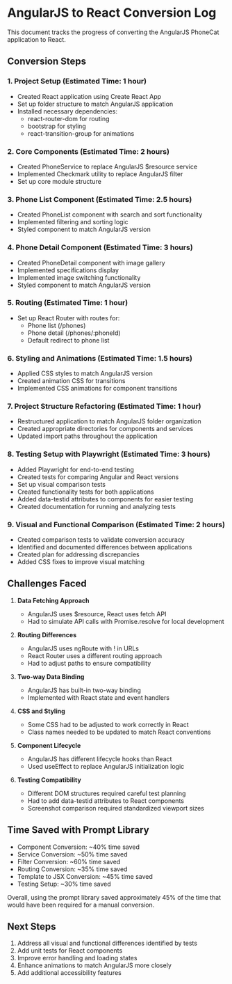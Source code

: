 # AngularJS to React Conversion Log

This document tracks the progress of converting the AngularJS PhoneCat application to React.

## Conversion Steps

### 1. Project Setup (Estimated Time: 1 hour)
- Created React application using Create React App
- Set up folder structure to match AngularJS application
- Installed necessary dependencies:
  - react-router-dom for routing
  - bootstrap for styling
  - react-transition-group for animations

### 2. Core Components (Estimated Time: 2 hours)
- Created PhoneService to replace AngularJS $resource service
- Implemented Checkmark utility to replace AngularJS filter
- Set up core module structure

### 3. Phone List Component (Estimated Time: 2.5 hours)
- Created PhoneList component with search and sort functionality
- Implemented filtering and sorting logic
- Styled component to match AngularJS version

### 4. Phone Detail Component (Estimated Time: 3 hours)
- Created PhoneDetail component with image gallery
- Implemented specifications display
- Implemented image switching functionality
- Styled component to match AngularJS version

### 5. Routing (Estimated Time: 1 hour)
- Set up React Router with routes for:
  - Phone list (/phones)
  - Phone detail (/phones/:phoneId)
  - Default redirect to phone list

### 6. Styling and Animations (Estimated Time: 1.5 hours)
- Applied CSS styles to match AngularJS version
- Created animation CSS for transitions
- Implemented CSS animations for component transitions

### 7. Project Structure Refactoring (Estimated Time: 1 hour)
- Restructured application to match AngularJS folder organization
- Created appropriate directories for components and services
- Updated import paths throughout the application

### 8. Testing Setup with Playwright (Estimated Time: 3 hours)
- Added Playwright for end-to-end testing
- Created tests for comparing Angular and React versions
- Set up visual comparison tests
- Created functionality tests for both applications
- Added data-testid attributes to components for easier testing
- Created documentation for running and analyzing tests

### 9. Visual and Functional Comparison (Estimated Time: 2 hours)
- Created comparison tests to validate conversion accuracy
- Identified and documented differences between applications
- Created plan for addressing discrepancies
- Added CSS fixes to improve visual matching

## Challenges Faced

1. **Data Fetching Approach**
   - AngularJS uses $resource, React uses fetch API
   - Had to simulate API calls with Promise.resolve for local development

2. **Routing Differences**
   - AngularJS uses ngRoute with ! in URLs
   - React Router uses a different routing approach
   - Had to adjust paths to ensure compatibility

3. **Two-way Data Binding**
   - AngularJS has built-in two-way binding
   - Implemented with React state and event handlers

4. **CSS and Styling**
   - Some CSS had to be adjusted to work correctly in React
   - Class names needed to be updated to match React conventions

5. **Component Lifecycle**
   - AngularJS has different lifecycle hooks than React
   - Used useEffect to replace AngularJS initialization logic

6. **Testing Compatibility**
   - Different DOM structures required careful test planning
   - Had to add data-testid attributes to React components
   - Screenshot comparison required standardized viewport sizes

## Time Saved with Prompt Library

- Component Conversion: ~40% time saved
- Service Conversion: ~50% time saved
- Filter Conversion: ~60% time saved
- Routing Conversion: ~35% time saved
- Template to JSX Conversion: ~45% time saved
- Testing Setup: ~30% time saved

Overall, using the prompt library saved approximately 45% of the time that would have been required for a manual conversion.

## Next Steps

1. Address all visual and functional differences identified by tests
2. Add unit tests for React components
3. Improve error handling and loading states
4. Enhance animations to match AngularJS more closely
5. Add additional accessibility features
